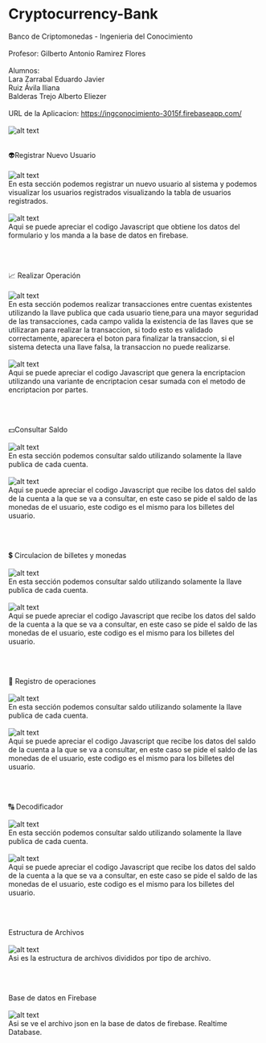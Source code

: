 # Cryptocurrency-Bank
Banco de Criptomonedas - Ingenieria del Conocimiento
<br><br />
Profesor: Gilberto Antonio Ramirez Flores
<br /><br />
Alumnos:
<br />
Lara Zarrabal Eduardo Javier
<br />
Ruiz Ávila Iliana
<br />
Balderas Trejo Alberto Eliezer
<br /><br />
URL de la Aplicacion: https://ingconocimiento-3015f.firebaseapp.com/
<br /><br />
![alt text](https://firebasestorage.googleapis.com/v0/b/ingconocimiento-3015f.appspot.com/o/5758348415467520.png?alt=media&token=6cca3abe-6456-4556-a897-b23c7e47ff54)
<br /><br />

👽Registrar Nuevo Usuario
<br /><br />
![alt text](https://firebasestorage.googleapis.com/v0/b/ingconocimiento-3015f.appspot.com/o/registro.png?alt=media&token=2519d4c2-4c87-4af5-b2aa-382e2ab69d95)
<br />
En esta sección podemos registrar un nuevo usuario al sistema y podemos visualizar los usuarios registrados visualizando la tabla de usuarios registrados.
<br /><br />
![alt text](https://firebasestorage.googleapis.com/v0/b/ingconocimiento-3015f.appspot.com/o/registrojs.png?alt=media&token=2332e6ad-e0f0-4265-a9f4-2433ad91c786)
<br />
Aqui se puede apreciar el codigo Javascript que obtiene los datos del formulario y los manda a la base de datos en firebase.


<br /><br />

📈 Realizar Operación
<br /><br />
![alt text](https://firebasestorage.googleapis.com/v0/b/ingconocimiento-3015f.appspot.com/o/transaccion.png?alt=media&token=0d1e706e-df4a-493f-bf3a-b07e96f05e63)
<br />
En esta sección podemos realizar transacciones entre cuentas existentes utilizando la llave publica que cada usuario tiene,para una mayor seguridad de las transacciones, cada campo valida la existencia de las llaves que se utilizaran para realizar la transaccion, si todo esto es validado correctamente, aparecera el boton para finalizar la transaccion, si el sistema detecta una llave falsa, la transaccion no puede realizarse.
<br /><br />
![alt text](https://firebasestorage.googleapis.com/v0/b/ingconocimiento-3015f.appspot.com/o/transaccionjs.png?alt=media&token=73c44a3b-fc11-4010-a061-4b33546ef61d)
<br />
Aqui se puede apreciar el codigo Javascript que genera la encriptacion utilizando una variante de encriptacion cesar sumada con el metodo de encriptacion por partes.

<br /><br />

💵Consultar Saldo
<br /><br />
![alt text](https://firebasestorage.googleapis.com/v0/b/ingconocimiento-3015f.appspot.com/o/consultarSaldo.png?alt=media&token=73ed9d41-a34b-4d22-87f6-8ed8be206267)
<br />
En esta sección podemos consultar saldo utilizando solamente la llave publica de cada cuenta.
<br /><br />
![alt text](https://firebasestorage.googleapis.com/v0/b/ingconocimiento-3015f.appspot.com/o/consultarSaldojs.png?alt=media&token=634816d1-59fa-4be2-8510-2e09cfecabfc)
<br />
Aqui se puede apreciar el codigo Javascript que recibe los datos del saldo de la cuenta a la que se va a consultar, en este caso se pide el saldo de las monedas de el usuario, este codigo es el mismo para los billetes del usuario.

<br /><br />

💲 Circulacion de billetes y monedas
<br /><br />
![alt text](https://firebasestorage.googleapis.com/v0/b/ingconocimiento-3015f.appspot.com/o/Circulacion%20de%20billetes.png?alt=media&token=287daaf1-b3a5-49ac-8ec1-0429f4cd3e8a)
<br />
En esta sección podemos consultar saldo utilizando solamente la llave publica de cada cuenta.
<br /><br />
![alt text](https://firebasestorage.googleapis.com/v0/b/ingconocimiento-3015f.appspot.com/o/consultarSaldojs.png?alt=media&token=634816d1-59fa-4be2-8510-2e09cfecabfc)
<br />
Aqui se puede apreciar el codigo Javascript que recibe los datos del saldo de la cuenta a la que se va a consultar, en este caso se pide el saldo de las monedas de el usuario, este codigo es el mismo para los billetes del usuario.

<br /><br />

💱 Registro de operaciones
<br /><br />
![alt text](https://firebasestorage.googleapis.com/v0/b/ingconocimiento-3015f.appspot.com/o/registro%20de%20operaciones.png?alt=media&token=826efc38-7b03-4292-83cf-ea1eb3dd6fa6)
<br />
En esta sección podemos consultar saldo utilizando solamente la llave publica de cada cuenta.
<br /><br />
![alt text](https://firebasestorage.googleapis.com/v0/b/ingconocimiento-3015f.appspot.com/o/consultarSaldojs.png?alt=media&token=634816d1-59fa-4be2-8510-2e09cfecabfc)
<br />
Aqui se puede apreciar el codigo Javascript que recibe los datos del saldo de la cuenta a la que se va a consultar, en este caso se pide el saldo de las monedas de el usuario, este codigo es el mismo para los billetes del usuario.

<br /><br />

🔠 Decodificador
<br /><br />
![alt text](https://firebasestorage.googleapis.com/v0/b/ingconocimiento-3015f.appspot.com/o/decodificador.png?alt=media&token=dcce0abb-17b6-40c1-82d0-8523e53e22ab)
<br />
En esta sección podemos consultar saldo utilizando solamente la llave publica de cada cuenta.
<br /><br />
![alt text](https://firebasestorage.googleapis.com/v0/b/ingconocimiento-3015f.appspot.com/o/consultarSaldojs.png?alt=media&token=634816d1-59fa-4be2-8510-2e09cfecabfc)
<br />
Aqui se puede apreciar el codigo Javascript que recibe los datos del saldo de la cuenta a la que se va a consultar, en este caso se pide el saldo de las monedas de el usuario, este codigo es el mismo para los billetes del usuario.

<br /><br />

Estructura de Archivos
<br /><br />
![alt text](https://firebasestorage.googleapis.com/v0/b/ingconocimiento-3015f.appspot.com/o/estructura%20de%20archivos.png?alt=media&token=e6a30c0e-8b60-4db0-8c07-d41f1019daa4)
<br />
Asi es la estructura de archivos divididos por tipo de archivo.


<br /><br />


Base de datos en Firebase
<br /><br />
![alt text](https://firebasestorage.googleapis.com/v0/b/ingconocimiento-3015f.appspot.com/o/EstructuraJsonenfirebase.png?alt=media&token=8e1228e3-a93e-436e-a23b-bf2f8bf2b1af)
<br />
Asi se ve el archivo json en la base de datos de firebase. Realtime Database.

<br /><br />

